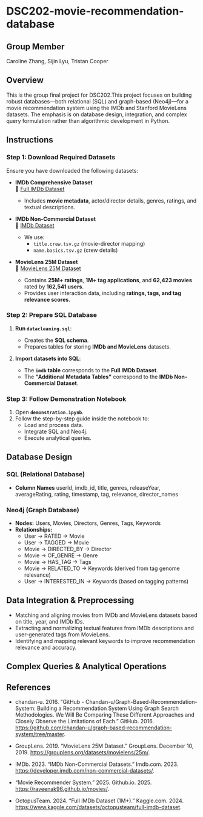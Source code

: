 # DSC202-movie-recommendation-database

## Group Member
Caroline Zhang, Sijin Lyu, Tristan Cooper

## Overview
This is the group final project for DSC202.This project focuses on building robust databases—both relational (SQL) and graph-based (Neo4j)—for a movie recommendation system using the IMDb and Stanford MovieLens datasets. The emphasis is on database design, integration, and complex query formulation rather than algorithmic development in Python.

## **Instructions**

### **Step 1: Download Required Datasets**
Ensure you have downloaded the following datasets:

- **IMDb Comprehensive Dataset**  
  🔗 [Full IMDb Dataset](https://www.kaggle.com/datasets/octopusteam/full-imdb-dataset)  
  - Includes **movie metadata**, actor/director details, genres, ratings, and textual descriptions.

- **IMDb Non-Commercial Dataset**  
  🔗 [IMDb Dataset](https://developer.imdb.com/non-commercial-datasets/)  
  - We use:
    - `title.crew.tsv.gz` (movie-director mapping)
    - `name.basics.tsv.gz` (crew details)

- **MovieLens 25M Dataset**  
  🔗 [MovieLens 25M Dataset](https://grouplens.org/datasets/movielens/25m)  
  - Contains **25M+ ratings**, **1M+ tag applications**, and **62,423 movies** rated by **162,541 users**.
  - Provides user interaction data, including **ratings, tags, and tag relevance scores**.


### **Step 2: Prepare SQL Database**
1. **Run `datacleaning.sql`**:
   - Creates the **SQL schema**.
   - Prepares tables for storing **IMDb and MovieLens** datasets.

2. **Import datasets into SQL**:
   - The **`imdb` table** corresponds to the **Full IMDb Dataset**.
   - The **"Additional Metadata Tables"** correspond to the **IMDb Non-Commercial Dataset**.


### **Step 3: Follow Demonstration Notebook**
1. Open **`demonstration.ipynb`**.
2. Follow the step-by-step guide inside the notebook to:
   - Load and process data.
   - Integrate SQL and Neo4j.
   - Execute analytical queries.

## Database Design

### SQL (Relational Database)
- **Column Names**
userId, imdb_id, title, genres, releaseYear, averageRating, rating, timestamp, tag, relevance, director_names

### Neo4j (Graph Database)

- **Nodes:** Users, Movies, Directors, Genres, Tags, Keywords
- **Relationships:**
  - User → RATED → Movie
  - User → TAGGED → Movie
  - Movie → DIRECTED_BY → Director
  - Movie → OF_GENRE → Genre
  - Movie → HAS_TAG → Tags
  - Movie → RELATED_TO → Keywords (derived from tag genome relevance)
  - User → INTERESTED_IN → Keywords (based on tagging patterns)

## Data Integration & Preprocessing

- Matching and aligning movies from IMDb and MovieLens datasets based on title, year, and IMDb IDs.
- Extracting and normalizing textual features from IMDb descriptions and user-generated tags from MovieLens.
- Identifying and mapping relevant keywords to improve recommendation relevance and accuracy.

## Complex Queries & Analytical Operations


## References

- chandan-u. 2016. “GitHub - Chandan-u/Graph-Based-Recommendation-System: Building a Recommendation System Using Graph Search Methodologies. We Will Be Comparing These Different Approaches and Closely Observe the Limitations of Each.” GitHub. 2016. https://github.com/chandan-u/graph-based-recommendation-system/tree/master.

- GroupLens. 2019. “MovieLens 25M Dataset.” GroupLens. December 10, 2019. https://grouplens.org/datasets/movielens/25m/.

- IMDb. 2023. “IMDb Non-Commercial Datasets.” Imdb.com. 2023. https://developer.imdb.com/non-commercial-datasets/.

- “Movie Recommender System.” 2025. Github.io. 2025. https://raveenak96.github.io/movies/.

- OctopusTeam. 2024. “Full IMDb Dataset (1M+).” Kaggle.com. 2024. https://www.kaggle.com/datasets/octopusteam/full-imdb-dataset.






